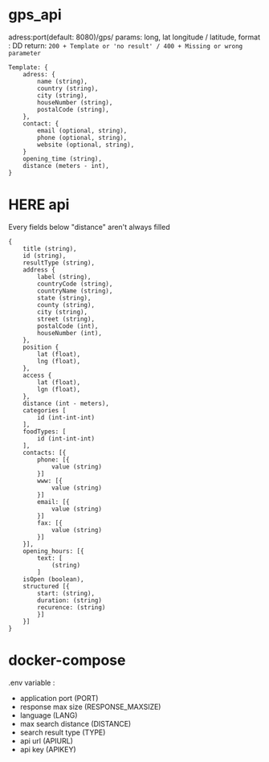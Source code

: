 

# gps_api
adress:port(default: 8080)/gps/
params: long, lat
longitude / latitude, format : DD
return: `200 + Template or 'no result' / 400 + Missing or wrong parameter`
```
Template: {
	adress: {
		name (string),
		country (string),
		city (string),
		houseNumber (string),
		postalCode (string),
	},
	contact: {
		email (optional, string),
		phone (optional, string),
		website (optional, string),
	}
	opening_time (string),
	distance (meters - int),
}
```
# HERE api

Every fields below "distance" aren't always filled

```received data:
{
	title (string),
	id (string),
	resultType (string),
	address {
		label (string),
		countryCode (string),
		countryName (string),
		state (string),
		county (string),
		city (string),
		street (string),
		postalCode (int),
		houseNumber (int),
	},
	position {
		lat (float),
		lng (float),
	},
	access {
		lat (float),
		lgn (float),
	},
	distance (int - meters),
	categories [
		id (int-int-int)
	],
	foodTypes: [
		id (int-int-int)
	],
	contacts: [{
		phone: [{
			value (string)
		}]
		www: [{
			value (string)
		}]
		email: [{
			value (string)
		}]
		fax: [{
			value (string)
		}]
	}],
	opening_hours: [{
		text: [
			(string)
		]
	isOpen (boolean),
	structured [{
		start: (string),
		duration: (string)
		recurence: (string)
		}]
	}]
}
```
# docker-compose

.env variable :

 - application port (PORT)
  - response max size (RESPONSE_MAXSIZE)
  - language (LANG)
  - max search distance (DISTANCE)
  - search result type (TYPE)
  - api url (APIURL)
  - api key (APIKEY)


